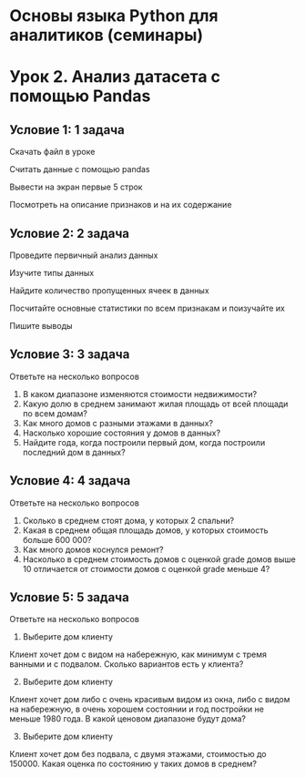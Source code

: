 # Основы языка Python для аналитиков (семинары)

# Урок 2. Анализ датасета с помощью Pandas

## Условие 1: 1 задача

Скачать файл в уроке

Считать данные с помощью pandas

Вывести на экран первые 5 строк

Посмотреть на описание признаков и на их содержание

## Условие 2: 2 задача

Проведите первичный анализ данных

Изучите типы данных

Найдите количество пропущенных ячеек в данных

Посчитайте основные статистики по всем признакам и поизучайте их

Пишите выводы

## Условие 3: 3 задача

Ответьте на несколько вопросов

1. В каком диапазоне изменяются стоимости недвижимости?
2. Какую долю в среднем занимают жилая площадь от всей площади по всем домам?
3. Как много домов с разными этажами в данных?
4. Насколько хорошие состояния у домов в данных?
5. Найдите года, когда построили первый дом, когда построили последний дом в данных?


## Условие 4: 4 задача

Ответьте на несколько вопросов

1. Сколько в среднем стоят дома, у которых 2 спальни?
2. Какая в среднем общая площадь домов, у которых стоимость больше 600 000?
3. Как много домов коснулся ремонт?
4. Насколько в среднем стоимость домов с оценкой grade домов выше 10 отличается от стоимости домов с оценкой grade меньше 4?

## Условие 5: 5 задача

Ответьте на несколько вопросов

1. Выберите дом клиенту

Клиент хочет дом с видом на набережную, как минимум с тремя ванными и с подвалом. Сколько вариантов есть у клиента?

2. Выберите дом клиенту

Клиент хочет дом либо с очень красивым видом из окна, либо с видом на набережную, в очень хорошем состоянии и год постройки не меньше 1980 года. В какой ценовом диапазоне будут дома?

3. Выберите дом клиенту

Клиент хочет дом без подвала, с двумя этажами, стоимостью до 150000. Какая оценка по состоянию у таких домов в среднем?